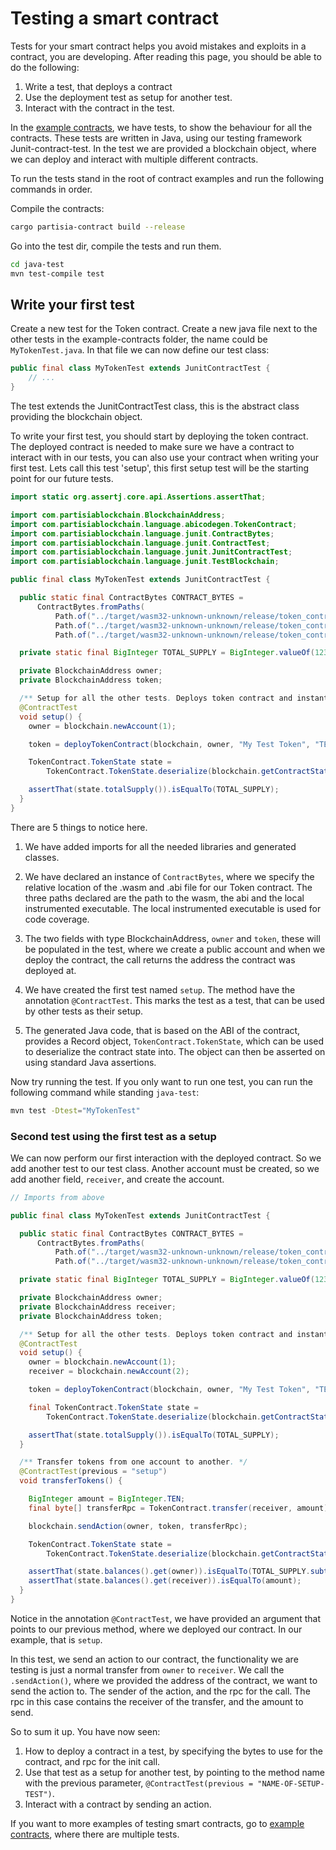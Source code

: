 # Testing a smart contract

Tests for your smart contract helps you avoid mistakes and exploits in a contract, you
are developing. After reading this page, you should be able to do the following: 

1. Write a test, that deploys a contract
2. Use the deployment test as setup for another test.
3. Interact with the contract in the test.

In the [example contracts](https://gitlab.com/partisiablockchain/language/example-contracts), we have tests, to show the behaviour for all the contracts. These tests are written in
Java, using our testing framework Junit-contract-test. In the test we are provided a blockchain object, where we can
deploy and interact with multiple different contracts. 

To run the tests stand in the root of contract examples and run the following commands in order.

Compile the contracts:
```bash
cargo partisia-contract build --release
```

Go into the test dir, compile the tests and run them.
```bash
cd java-test
mvn test-compile test
```

## Write your first test

Create a new test for the Token contract. Create a new java file next to the other tests in the example-contracts folder,
the name could be `MyTokenTest.java`. In that file we can now define our test class:
```java
public final class MyTokenTest extends JunitContractTest {
    // ...
}
```
The test extends the JunitContractTest class, this is the abstract class providing the blockchain object.

To write your first test, you should start by deploying the token contract. The deployed contract is needed to make sure we have a contract to interact with in our tests, you can also use your contract when writing your first test. Lets call this test 'setup', this first setup test will be the starting point for our future tests. 

````java
import static org.assertj.core.api.Assertions.assertThat;

import com.partisiablockchain.BlockchainAddress;
import com.partisiablockchain.language.abicodegen.TokenContract;
import com.partisiablockchain.language.junit.ContractBytes;
import com.partisiablockchain.language.junit.ContractTest;
import com.partisiablockchain.language.junit.JunitContractTest;
import com.partisiablockchain.language.junit.TestBlockchain;

public final class MyTokenTest extends JunitContractTest {

  public static final ContractBytes CONTRACT_BYTES =
      ContractBytes.fromPaths(
          Path.of("../target/wasm32-unknown-unknown/release/token_contract.wasm"),
          Path.of("../target/wasm32-unknown-unknown/release/token_contract.abi"),
          Path.of("../target/wasm32-unknown-unknown/release/token_contract_runner"));

  private static final BigInteger TOTAL_SUPPLY = BigInteger.valueOf(123123);

  private BlockchainAddress owner;
  private BlockchainAddress token;

  /** Setup for all the other tests. Deploys token contract and instantiates accounts. */
  @ContractTest
  void setup() {
    owner = blockchain.newAccount(1);

    token = deployTokenContract(blockchain, owner, "My Test Token", "TEST", (byte) 8, TOTAL_SUPPLY);

    TokenContract.TokenState state =
        TokenContract.TokenState.deserialize(blockchain.getContractState(token));

    assertThat(state.totalSupply()).isEqualTo(TOTAL_SUPPLY);
  }
}

````

There are 5 things to notice here.

1. We have added imports for all the needed libraries and generated classes. 

2. We have declared an instance of `ContractBytes`, where we specify the relative location of the .wasm and .abi file
for our Token contract.
The three paths declared are the path to the wasm, the abi and the local instrumented executable. 
The local instrumented executable is used for code coverage. 

3. The two fields with type BlockchainAddress, `owner` and `token`, these will be populated in the test, where we 
create a public account and when we deploy the contract, the call returns the address the contract 
was deployed at.

4. We have created the first test named `setup`. The method have the annotation `@ContractTest`. This marks the test as a test, that can be used by other tests as their setup. 

5. The generated Java code, that is based on the ABI of the contract, provides a Record object, 
`TokenContract.TokenState`, which can be used to deserialize the contract state into.
The object can then be asserted on using standard Java assertions.

Now try running the test. If you only want to run one test, you can run the following command while standing `java-test`:

```bash
mvn test -Dtest="MyTokenTest"
```

### Second test using the first test as a setup

We can now perform our first interaction with the deployed contract. So we add another test to our test class.
Another account must be created, so we add another field, `receiver`, and create the account.

````java
// Imports from above

public final class MyTokenTest extends JunitContractTest {

  public static final ContractBytes CONTRACT_BYTES =
      ContractBytes.fromPaths(
          Path.of("../target/wasm32-unknown-unknown/release/token_contract.wasm"),
          Path.of("../target/wasm32-unknown-unknown/release/token_contract.abi"));

  private static final BigInteger TOTAL_SUPPLY = BigInteger.valueOf(123123);

  private BlockchainAddress owner;
  private BlockchainAddress receiver;
  private BlockchainAddress token;

  /** Setup for all the other tests. Deploys token contract and instantiates accounts. */
  @ContractTest
  void setup() {
    owner = blockchain.newAccount(1);
    receiver = blockchain.newAccount(2);

    token = deployTokenContract(blockchain, owner, "My Test Token", "TEST", (byte) 8, TOTAL_SUPPLY);

    final TokenContract.TokenState state =
        TokenContract.TokenState.deserialize(blockchain.getContractState(token));

    assertThat(state.totalSupply()).isEqualTo(TOTAL_SUPPLY);
  }

  /** Transfer tokens from one account to another. */
  @ContractTest(previous = "setup")
  void transferTokens() {

    BigInteger amount = BigInteger.TEN;
    final byte[] transferRpc = TokenContract.transfer(receiver, amount);

    blockchain.sendAction(owner, token, transferRpc);

    TokenContract.TokenState state =
        TokenContract.TokenState.deserialize(blockchain.getContractState(token));

    assertThat(state.balances().get(owner)).isEqualTo(TOTAL_SUPPLY.subtract(amount));
    assertThat(state.balances().get(receiver)).isEqualTo(amount);
  }
}

````
Notice in the annotation `@ContractTest`, we have provided an argument that points to our previous method,
where we deployed our contract. In our example, that is `setup`.

In this test, we send an action to our contract, the functionality we are testing is just a normal transfer from `owner`
to `receiver`. We call the `.sendAction()`, where we provided the address of the contract, we want to send the action to.
The sender of the action, and the rpc for the call. The rpc in this case contains the receiver of the transfer, and 
the amount to send.

So to sum it up. You have now seen:
1. How to deploy a contract in a test, by specifying the bytes to use for the contract, and rpc for the init call.
2. Use that test as a setup for another test, by pointing to the method name with the previous parameter,
`@ContractTest(previous = "NAME-OF-SETUP-TEST")`.
3. Interact with a contract by sending an action.

If you want to more examples of testing smart contracts, go to 
[example contracts](https://gitlab.com/partisiablockchain/language/example-contracts), where there are multiple tests.


